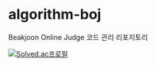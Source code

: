 # algorithm-boj
Beakjoon Online Judge 코드 관리 리포지토리

[![Solved.ac프로필](http://mazassumnida.wtf/api/v2/generate_badge?boj=0styycp)](https://solved.ac/0styycp)
